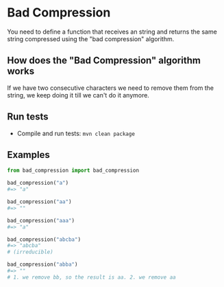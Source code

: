 # Bad Compression

You need to define a function that receives an string and returns the same string compressed using the "bad compression" algorithm.

## How does the "Bad Compression" algorithm works

If we have two consecutive characters we need to remove them from the string, we keep doing it till we can't do it anymore.

## Run tests

 * Compile and run tests: `mvn clean package`

## Examples

```python
from bad_compression import bad_compression

bad_compression("a")
#=> "a"

bad_compression("aa")
#=> ""

bad_compression("aaa")
#=> "a"

bad_compression("abcba")
#=> "abcba"
# (irreducible)

bad_compression("abba")
#=> ""
# 1. we remove bb, so the result is aa. 2. we remove aa
```
